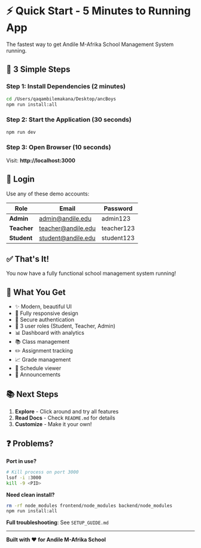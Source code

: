 # ⚡ Quick Start - 5 Minutes to Running App

The fastest way to get Andile M-Afrika School Management System running.

## 🚀 3 Simple Steps

### Step 1: Install Dependencies (2 minutes)

```bash
cd /Users/qaqambilemakana/Desktop/ancBoys
npm run install:all
```

### Step 2: Start the Application (30 seconds)

```bash
npm run dev
```

### Step 3: Open Browser (10 seconds)

Visit: **http://localhost:3000**

## 🔐 Login

Use any of these demo accounts:

| Role | Email | Password |
|------|-------|----------|
| **Admin** | admin@andile.edu | admin123 |
| **Teacher** | teacher@andile.edu | teacher123 |
| **Student** | student@andile.edu | student123 |

## ✅ That's It!

You now have a fully functional school management system running!

## 🎯 What You Get

- ✨ Modern, beautiful UI
- 📱 Fully responsive design
- 🔐 Secure authentication
- 👥 3 user roles (Student, Teacher, Admin)
- 📊 Dashboard with analytics
- 📚 Class management
- ✏️ Assignment tracking
- 📈 Grade management
- 📅 Schedule viewer
- 📢 Announcements

## 📚 Next Steps

1. **Explore** - Click around and try all features
2. **Read Docs** - Check `README.md` for details
3. **Customize** - Make it your own!

## ❓ Problems?

**Port in use?**
```bash
# Kill process on port 3000
lsof -i :3000
kill -9 <PID>
```

**Need clean install?**
```bash
rm -rf node_modules frontend/node_modules backend/node_modules
npm run install:all
```

**Full troubleshooting**: See `SETUP_GUIDE.md`

---

**Built with ❤️ for Andile M-Afrika School**


